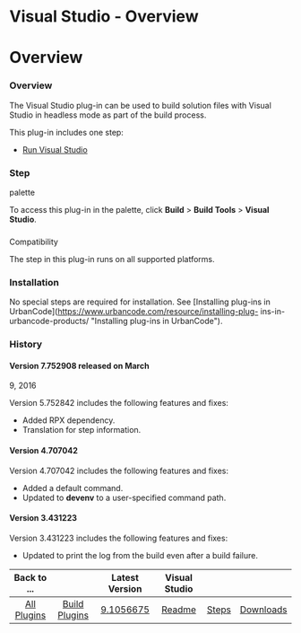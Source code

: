 
Visual Studio - Overview
========================

# Overview



### Overview




 


The Visual Studio plug-in can be used to build solution files with Visual Studio in headless mode 
as part of the build process.


This plug-in includes one step:


* [Run Visual Studio](#run_visual_studio)



### Step 
palette


To access this plug-in in the palette, click **Build** > **Build Tools** > **Visual Studio**.


### 
Compatibility


The step in this plug-in runs on all supported platforms.


### Installation


No special steps are 
required for installation. See [Installing plug-ins in UrbanCode](https://www.urbancode.com/resource/installing-plug-
ins-in-urbancode-products/ "Installing plug-ins in UrbanCode").


### History


#### Version 7.752908 released on March 
9, 2016


Version 5.752842 includes the following features and fixes:


* Added RPX dependency.
* Translation for step 
information.


#### Version 4.707042


Version 4.707042 includes the following features and fixes:


* Added a default 
command.
* Updated to **devenv** to a user-specified command path.


#### Version 3.431223


Version 3.431223 includes 
the following features and fixes:


* Updated to print the log from the build even after a build failure.


|Back to ...||Latest Version|Visual Studio |||
| :---: | :---: | :---: | :---: | :---: | :---: |
|[All Plugins](../../index.md)|[Build Plugins](../README.md)|[9.1056675](https://raw.githubusercontent.com/UrbanCode/IBM-UCB-PLUGINS/main/files/VisualStudio/VisualStudio-9.1056675.zip)|[Readme](README.md)|[Steps](steps.md)|[Downloads](downloads.md)|
